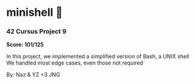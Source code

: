 # minishell 🐚

### 42 Cursus Project 9

**Score: 101/125**

In this project, we implemented a simplified version of Bash, a UNIX shell <br/>
We handled most edge cases, even those not required

By: Naz & YZ <3 JNG
